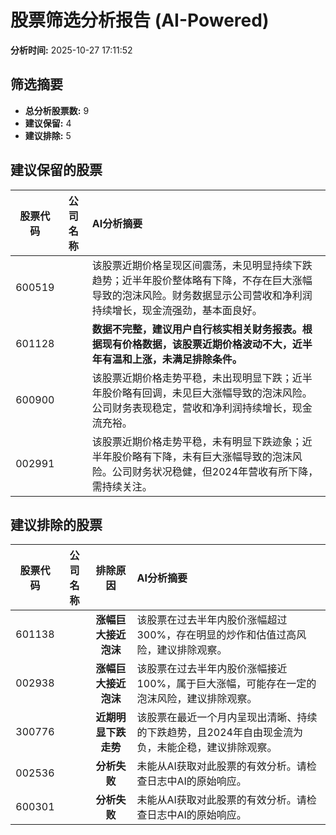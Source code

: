 # 股票筛选分析报告 (AI-Powered)

**分析时间:** 2025-10-27 17:11:52

## 筛选摘要

- **总分析股票数:** 9
- **建议保留:** 4
- **建议排除:** 5

## 建议保留的股票

| 股票代码 | 公司名称 | AI分析摘要 |
|:---:|:---:|:---|
| 600519 |  | 该股票近期价格呈现区间震荡，未见明显持续下跌趋势；近半年股价整体略有下降，不存在巨大涨幅导致的泡沫风险。财务数据显示公司营收和净利润持续增长，现金流强劲，基本面良好。 |
| 601128 |  | **数据不完整，建议用户自行核实相关财务报表。根据现有价格数据，该股票近期价格波动不大，近半年有温和上涨，未满足排除条件。** |
| 600900 |  | 该股票近期价格走势平稳，未出现明显下跌；近半年股价略有回调，未见巨大涨幅导致的泡沫风险。公司财务表现稳定，营收和净利润持续增长，现金流充裕。 |
| 002991 |  | 该股票近期价格走势平稳，未有明显下跌迹象；近半年股价略有下降，未有巨大涨幅导致的泡沫风险。公司财务状况稳健，但2024年营收有所下降，需持续关注。 |

## 建议排除的股票

| 股票代码 | 公司名称 | 排除原因 | AI分析摘要 |
|:---:|:---:|:---:|:---|
| 601138 |  | **涨幅巨大接近泡沫** | 该股票在过去半年内股价涨幅超过300%，存在明显的炒作和估值过高风险，建议排除观察。 |
| 002938 |  | **涨幅巨大接近泡沫** | 该股票在过去半年内股价涨幅接近100%，属于巨大涨幅，可能存在一定的泡沫风险，建议排除观察。 |
| 300776 |  | **近期明显下跌走势** | 该股票在最近一个月内呈现出清晰、持续的下跌趋势，且2024年自由现金流为负，未能企稳，建议排除观察。 |
| 002536 |  | **分析失败** | 未能从AI获取对此股票的有效分析。请检查日志中AI的原始响应。 |
| 600301 |  | **分析失败** | 未能从AI获取对此股票的有效分析。请检查日志中AI的原始响应。 |

